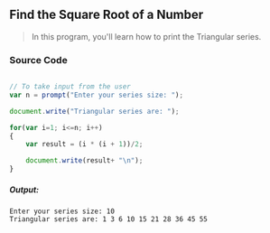 ## Find the Square Root of a Number

> In this program, you'll learn how to print the Triangular series.

### Source Code

```javascript

// To take input from the user
var n = prompt("Enter your series size: ");

document.write("Triangular series are: ");

for(var i=1; i<=n; i++)
{
    var result = (i * (i + 1))/2;

    document.write(result+ "\n"); 
}

```
##### Output:

    Enter your series size: 10
	Triangular series are: 1 3 6 10 15 21 28 36 45 55
